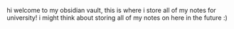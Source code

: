 hi welcome to my obsidian vault, this is where i store all of my notes for university! i might think about storing all of my notes on here in the future :)
